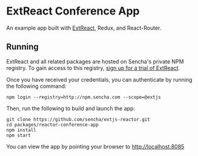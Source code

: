 # ExtReact Conference App

An example app built with [ExtReact](http://docs.sencha.com/extreact/latest/index.html), Redux, and React-Router.

## Running

ExtReact and all related packages are hosted on Sencha's private NPM registry. To gain access to this registry, [sign up for a trial of ExtReact](https://www.sencha.com/products/extreact/evaluate).

Once you have received your credentials, you can authenticate by running the following command:
```
npm login --registry=http://npm.sencha.com --scope=@extjs
```

Then, run the following to build and launch the app:

```
git clone https://github.com/sencha/extjs-reactor.git
cd packages/reactor-conference-app
npm install
npm start
```

You can view the app by pointing your browser to [http://localhost:8085](http://localhost:8085)
